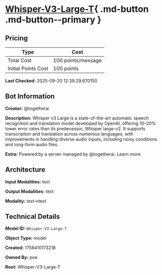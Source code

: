 # [Whisper-V3-Large-T](https://poe.com/Whisper-V3-Large-T){ .md-button .md-button--primary }

## Pricing

| Type | Cost |
|------|------|
| Total Cost | 100 points/message |
| Initial Points Cost | 100 points |

**Last Checked:** 2025-09-20 12:39:29.670150


## Bot Information

**Creator:** @togetherai

**Description:** Whisper v3 Large is a state-of-the-art automatic speech recognition and translation model developed by OpenAI, offering 10–20% lower error rates than its predecessor, Whisper large-v2. It supports transcription and translation across numerous languages, with improvements in handling diverse audio inputs, including noisy conditions and long-form audio files.

**Extra:** Powered by a server managed by @togetherai. Learn more


## Architecture

**Input Modalities:** text

**Output Modalities:** text

**Modality:** text->text


## Technical Details

**Model ID:** `Whisper-V3-Large-T`

**Object Type:** model

**Created:** 1756410173218

**Owned By:** poe

**Root:** Whisper-V3-Large-T
